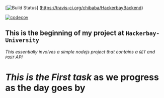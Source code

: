 [![Build Status](https://travis-ci.org/chibaba/HackerbayBackend/badge.svg?branch=task3)]
(https://travis-ci.org/chibaba/HackerbayBackend)



[![codecov](https://codecov.io/gh/chibaba/HackerbayBackend/branch/task3/graph/badge.svg)](https://codecov.io/gh/chibaba/HackerbayBackend)


## This is the beginning of my project at `Hackerbay-University`
_This essentially involves a simple nodejs project that contains a `GET` and `POST` API_
# *This is the First task* as we progress as the day goes by